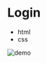 # Login
- html
- css


![demo](https://user-images.githubusercontent.com/81722127/186505789-8c8c7b7a-8327-41c2-bc20-e981b51a6c4a.png)
